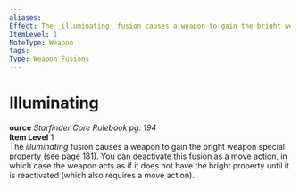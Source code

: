 ```yaml
---
aliases: 
Effect: The _illuminating_ fusion causes a weapon to gain the bright weapon special property (see page 181). You can deactivate this fusion as a move action, in which case the weapon acts as if it does not have the bright property until it is reactivated (which also requires a move action).
ItemLevel: 1
NoteType: Weapon
tags: 
Type: Weapon Fusions
---
```


# Illuminating

**ource** _Starfinder Core Rulebook pg. 194_  
**Item Level** 1  
The _illuminating_ fusion causes a weapon to gain the bright weapon special property (see page 181). You can deactivate this fusion as a move action, in which case the weapon acts as if it does not have the bright property until it is reactivated (which also requires a move action).